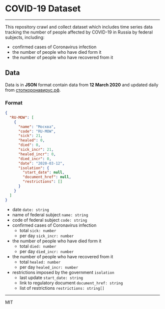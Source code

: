 # COVID-19 Dataset

---

This repository crawl and collect dataset which includes time series data tracking the number of people affected by COVID-19 in Russia by federal subjects, including:

- confirmed cases of Coronavirus infection
- the number of people who have died form it
- the number of people who have recovered from it

## Data

Data is in **JSON** format contain data from **12 March 2020** and updated daily from [стопкоронавирус.рф](https://xn--80aesfpebagmfblc0a.xn--p1ai/information/).

### Format

```json
{
  "RU-MOW": [
    {
      "name": "Москва",
      "code": "RU-MOW",
      "sick": 21,
      "healed": 0,
      "died": 0,
      "sick_incr": 21,
      "healed_incr": 0,
      "died_incr": 0,
      "date": "2020-03-12",
      "isolation": {
        "start_date": null,
        "document_href": null,
        "restrictions": []
      }
    }
  ]
}
```

- date `date: string`
- name of federal subject `name: string`
- code of federal subject `code: string`
- confirmed cases of Coronavirus infection
  - total `sick: number`
  - per day `sick_incr: number`
- the number of people who have died form it
  - total `died: number`
  - per day `died_incr: number`
- the number of people who have recovered from it
  - total `healed: number`
  - per day `healed_incr: number`
- restrictions imposed by the government `isolation`
  - last update `start_date: string`
  - link to regulatory document `document_href: string`
  - list of restrictions `restrictions: string[]`

---

MIT
